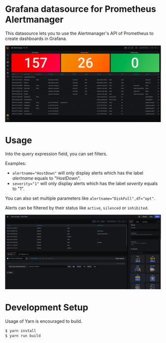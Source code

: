# Grafana datasource for Prometheus Alertmanager

This datasource lets you to use the Alertmanager's API of Prometheus to create dashboards in Grafana.

![Overview](images/overview.png)

# Usage

Into the query expression field, you can set filters.

Examples:

 - `alertname="HostDown"` will only display alerts which has the label *alertname* equals to "HostDown".
 - `severity="1"` will only display alerts which has the label *severity* equals to "1".

You can also set multiple parameters like `alertname="DiskFull",df="opt"`.

Alerts can be filtered by their status like `active`, `silenced` or `inhibited`.

![Parameters](images/table.png)

# Development Setup

Usage of Yarn is encouraged to build.

```shell
$ yarn install
$ yarn run build
```
